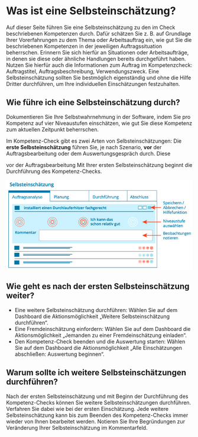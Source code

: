 # Was ist eine Selbsteinschätzung?

Auf dieser Seite führen Sie eine Selbsteinschätzung zu den im Check beschriebenen Kompetenzen durch.
Dafür schätzen Sie z. B. auf Grundlage Ihrer Vorerfahrungen zu dem Thema oder Arbeitsauftrag ein, wie gut Sie die beschriebenen Kompetenzen in der jeweiligen Auftragssituation 
beherrschen. Erinnern Sie sich hierfür an Situationen oder Arbeitsaufträge, in denen sie diese oder ähnliche Handlungen bereits durchgeführt haben. Nutzen Sie hierfür auch die Informationen 
zum Auftrag im Kompetenzcheck: Auftragstitel, Auftragsbeschreibung, Verwendungszweck. Eine Selbsteinschätzung sollten Sie bestmöglich eigenständig 
und ohne die Hilfe Dritter durchführen, um Ihre individuellen Einschätzungen festzuhalten.

## Wie führe ich eine Selbsteinschätzung durch?
Dokumentieren Sie Ihre Selbstwahrnehmung in der Software, 
indem Sie pro Kompetenz auf vier Niveaustufen einschätzen, wie gut Sie diese Kompetenz zum aktuellen Zeitpunkt beherrschen. 


Im Kompetenz-Check gibt es zwei Arten von Selbsteinschätzungen:
Die **erste Selbsteinschätzung** führen Sie, je nach Szenario, **vor** der Auftragsbearbeitung oder dem Auswertungsgespräch durch. Diese 

vor der Auftragsbearbeitung Mit Ihrer ersten Selbsteinschätzung beginnt die Durchführung des Kompetenz-Checks. 

![Übersicht der Funktionen zur Durchführung einer Selbsteinschätzung](media/Selbsteinschaetzung.jpg)

## Wie geht es nach der ersten Selbsteinschätzung weiter?
* Eine weitere Selbsteinschätzung durchführen: Wählen Sie auf dem Dashboard die Aktionsmöglichkeit „Weitere Selbsteinschätzung durchführen“.
* Eine Fremdeinschätzung einfordern: Wählen Sie auf dem Dashboard die Aktionsmöglichkeit „Jemanden zu einer Fremdeinschätzung einladen“.
* Den Kompetenz-Check beenden und die Auswertung starten: Wählen Sie auf dem Dashboard die Aktionsmöglichkeit „Alle Einschätzungen abschließen: Auswertung beginnen“.

## Warum sollte ich weitere Selbsteinschätzungen durchführen?

Nach der ersten Selbsteinschätzung und mit Beginn der Durchführung des Kompetenz-Checks können Sie weitere Selbsteinschätzungen durchführen. Verfahren Sie dabei wie bei der ersten Einschätzung. Jede weitere Selbsteinschätzung kann bis zum Beenden des Kompetenz-Checks immer wieder von Ihnen bearbeitet werden. Notieren Sie Ihre Begründungen zur Veränderung Ihrer Selbsteinschätzung im Kommentarfeld.

